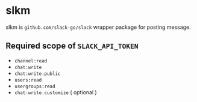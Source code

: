 # slkm

slkm is `github.com/slack-go/slack` wrapper package for posting message.

## Required scope of `SLACK_API_TOKEN`

- `channel:read`
- `chat:write`
- `chat:write.public`
- `users:read`
- `usergroups:read`
- `chat:write.customize` ( optional )
